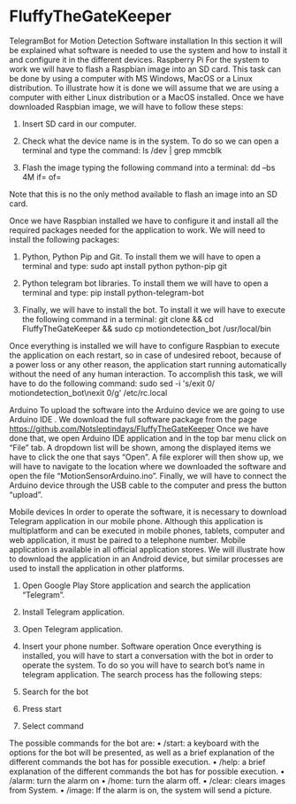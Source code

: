 # FluffyTheGateKeeper
TelegramBot for Motion Detection
Software installation
In this section it will be explained what software is needed to use the system and how to install it and configure it in the different devices.
Raspberry Pi
For the system to work we will have to flash a Raspbian  image into an SD card. This task can be done by using a computer with MS Windows, MacOS or a Linux distribution. To illustrate how it is done we will assume that we are using a computer with either Linux distribution or a MacOS installed. 
Once we have downloaded Raspbian image, we will have to follow these steps:
1.	Insert SD card in our computer.
2.	Check what the device name is in the system. To do so we can open a terminal and type the command:
ls /dev | grep mmcblk

3.	Flash the image typing the following command into a terminal:
dd –bs 4M if=<Path to raspbian image> of=<SD card device name>

Note that this is no the only method available to flash an image into an SD card.

Once we have Raspbian installed we have to configure it and install all the required packages needed for the application to work. We will need to install the following packages:
1.	Python, Python Pip and Git. To install them we will have to open a terminal and type:
sudo apt install python python-pip git

2.	Python telegram bot libraries. To install them we will have to open a terminal and type:
pip install python-telegram-bot

3.	Finally, we will have to install the bot. To install it we will have to execute the following command in a terminal:
git clone <URL> && 
cd FluffyTheGateKeeper &&
sudo cp motiondetection_bot /usr/local/bin

Once everything is installed we will have to configure Raspbian to execute the application on each restart, so in case of undesired reboot, because of a power loss or any other reason, the application start running automatically without the need of any human interaction. To accomplish this task, we will have to do the following command:
sudo sed -i 's/exit 0/ motiondetection_bot\nexit 0/g' /etc/rc.local

Arduino
To upload the software into the Arduino device we are going to use Arduino IDE . We download the full software package from the page https://github.com/Notsleptindays/FluffyTheGateKeeper
Once we have done that, we open Arduino IDE application and in the top bar menu click on “File” tab. A dropdown list will be shown, among the displayed items we have to click the one that says “Open”. A file explorer will then show up, we will have to navigate to the location where we downloaded the software and open the file “MotionSensorArduino.ino”.
Finally, we will have to connect the Arduino device through the USB cable to the computer and press the button “upload”. 
  
Mobile devices
In order to operate the software, it is necessary to download Telegram application in our mobile phone. Although this application is multiplatform and can be executed in mobile phones, tablets, computer and web application, it must be paired to a telephone number.
Mobile application is available in all official application stores. We will illustrate how to download the application in an Android device, but similar processes are used to install the application in other platforms.
  
1.	Open Google Play Store application and search the application “Telegram”.
2.	Install Telegram application.
3.	Open Telegram application.
4.	Insert your phone number.
Software operation
Once everything is installed, you will have to start a conversation with the bot in order to operate the system. To do so you will have to search bot’s name in telegram application. The search process has the following steps:
1.	Search for the bot
 
2.	Press start
 
3.	Select command
 

The possible commands for the bot are:
•	/start: a keyboard with the options for the bot will be presented, as well as a brief explanation of the different commands the bot has for possible execution.
•	/help: a brief explanation of the different commands the bot has for possible execution.
•	/alarm: turn the alarm on
•	/home: turn the alarm off.
•	/clear: clears images from System.
•	/image: If the alarm is on, the system will send a picture.
